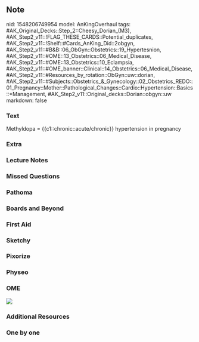 ## Note
nid: 1548206749954
model: AnKingOverhaul
tags: #AK_Original_Decks::Step_2::Cheesy_Dorian_(M3), #AK_Step2_v11::!FLAG_THESE_CARDS::Potential_duplicates, #AK_Step2_v11::!Shelf::#Cards_AnKing_Did::2obgyn, #AK_Step2_v11::#B&B::06_ObGyn::Obstetrics::19_Hypertesnion, #AK_Step2_v11::#OME::13_Obstetrics::06_Medical_Disease, #AK_Step2_v11::#OME::13_Obstetrics::10_Eclampsia, #AK_Step2_v11::#OME_banner::Clinical::14_Obstetrics::06_Medical_Disease, #AK_Step2_v11::#Resources_by_rotation::ObGyn::uw::dorian, #AK_Step2_v11::#Subjects::Obstetrics_&_Gynecology::02_Obstetrics_REDO::01_Pregnancy::Mother::Pathological_Changes::Cardio::Hypertension::Basics::*Management, #AK_Step2_v11::Original_decks::Dorian::obgyn::uw
markdown: false

### Text
Methyldopa = {{c1::chronic::acute/chronic}} hypertension in pregnancy

### Extra


### Lecture Notes


### Missed Questions


### Pathoma


### Boards and Beyond


### First Aid


### Sketchy


### Pixorize


### Physeo


### OME
<div class="ome-widget">
  <a href=
  "https://onlinemeded.org/spa/obstetrics/medical-disease/acquire?ref=anki">
  <img src="_OME_AnkiFlashcards_Lesson_4.png"></a>
</div>

### Additional Resources


### One by one

